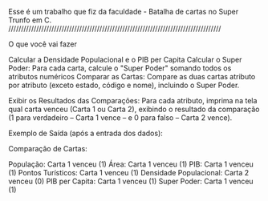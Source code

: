 Esse é um trabalho que fiz da faculdade - Batalha de cartas no Super Trunfo em C.
////////////////////////////////////////////////////////////////////////////////////

O que você vai fazer

Calcular a Densidade Populacional e o PIB per Capita
Calcular o Super Poder: Para cada carta, calcule o "Super Poder" somando todos os atributos numéricos
Comparar as Cartas: Compare as duas cartas atributo por atributo (exceto estado, código e nome), incluindo o Super Poder.
 
Exibir os Resultados das Comparações: Para cada atributo, imprima na tela qual carta venceu (Carta 1 ou Carta 2), 
exibindo o resultado da comparação (1 para verdadeiro – Carta 1 vence – e 0 para falso – Carta 2 vence).
 

Exemplo de Saída (após a entrada dos dados):

Comparação de Cartas:

População: Carta 1 venceu (1)
Área: Carta 1 venceu (1)
PIB: Carta 1 venceu (1)
Pontos Turísticos: Carta 1 venceu (1)
Densidade Populacional: Carta 2 venceu (0)
PIB per Capita: Carta 1 venceu (1)
Super Poder: Carta 1 venceu (1)
